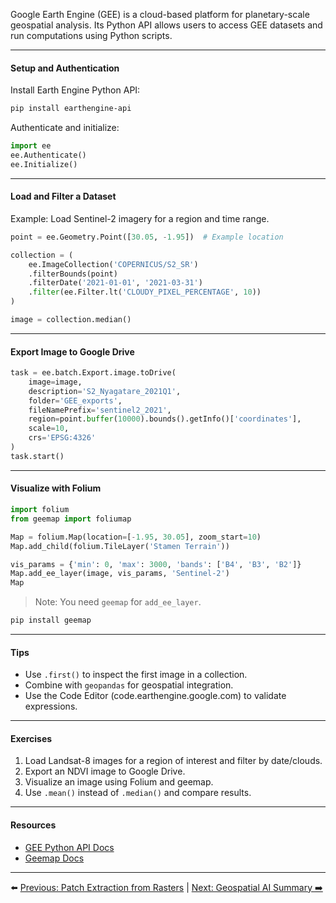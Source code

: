 Google Earth Engine (GEE) is a cloud-based platform for planetary-scale geospatial analysis. Its Python API allows users to access GEE datasets and run computations using Python scripts.

---

#### Setup and Authentication

Install Earth Engine Python API:

```bash
pip install earthengine-api
```

Authenticate and initialize:

```python
import ee
ee.Authenticate()
ee.Initialize()
```

---

#### Load and Filter a Dataset

Example: Load Sentinel-2 imagery for a region and time range.

```python
point = ee.Geometry.Point([30.05, -1.95])  # Example location

collection = (
    ee.ImageCollection('COPERNICUS/S2_SR')
    .filterBounds(point)
    .filterDate('2021-01-01', '2021-03-31')
    .filter(ee.Filter.lt('CLOUDY_PIXEL_PERCENTAGE', 10))
)

image = collection.median()
```

---

#### Export Image to Google Drive

```python
task = ee.batch.Export.image.toDrive(
    image=image,
    description='S2_Nyagatare_2021Q1',
    folder='GEE_exports',
    fileNamePrefix='sentinel2_2021',
    region=point.buffer(10000).bounds().getInfo()['coordinates'],
    scale=10,
    crs='EPSG:4326'
)
task.start()
```

---

#### Visualize with Folium

```python
import folium
from geemap import foliumap

Map = folium.Map(location=[-1.95, 30.05], zoom_start=10)
Map.add_child(folium.TileLayer('Stamen Terrain'))

vis_params = {'min': 0, 'max': 3000, 'bands': ['B4', 'B3', 'B2']}
Map.add_ee_layer(image, vis_params, 'Sentinel-2')
Map
```

> Note: You need `geemap` for `add_ee_layer`.

```bash
pip install geemap
```

---

#### Tips

- Use `.first()` to inspect the first image in a collection.
- Combine with `geopandas` for geospatial integration.
- Use the Code Editor (code.earthengine.google.com) to validate expressions.

---

#### Exercises

1. Load Landsat-8 images for a region of interest and filter by date/clouds.
2. Export an NDVI image to Google Drive.
3. Visualize an image using Folium and geemap.
4. Use `.mean()` instead of `.median()` and compare results.

---

#### Resources

- [GEE Python API Docs](https://developers.google.com/earth-engine/guides/python_install)
- [Geemap Docs](https://geemap.org/)


---

⬅️ [Previous: Patch Extraction from Rasters](Patch_Extraction_from_Rasters.md) | [Next: Geospatial AI Summary ➡️](Crop_Classification_ML_DL.md)
